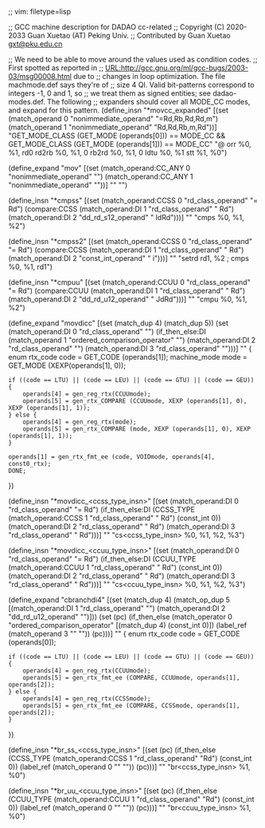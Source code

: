 ;; vim: filetype=lisp

;; GCC machine description for DADAO cc-related
;; Copyright (C) 2020-2033 Guan Xuetao (AT) Peking Univ.
;; Contributed by Guan Xuetao <gxt@pku.edu.cn>

;; We need to be able to move around the values used as condition codes.
;; First spotted as reported in
;; <URL:http://gcc.gnu.org/ml/gcc-bugs/2003-03/msg00008.html> due to
;; changes in loop optimization.  The file machmode.def says they're of
;; size 4 QI.  Valid bit-patterns correspond to integers -1, 0 and 1, so
;; we treat them as signed entities; see dadao-modes.def.  The following
;; expanders should cover all MODE_CC modes, and expand for this pattern.
(define_insn "*movcc_expanded"
  [(set (match_operand 0 "nonimmediate_operand" "=Rd,Rb,Rd,Rd,m")
	(match_operand 1 "nonimmediate_operand"  "Rd,Rd,Rb,m,Rd"))]
	"GET_MODE_CLASS (GET_MODE (operands[0])) == MODE_CC
		&& GET_MODE_CLASS (GET_MODE (operands[1])) == MODE_CC"
	"@
	orr	%0, %1, rd0
	rd2rb	%0, %1, 0
	rb2rd	%0, %1, 0
	ldtu	%0, %1
	stt	%1, %0")

(define_expand "mov<mode>"
  [(set (match_operand:CC_ANY 0 "nonimmediate_operand" "")
	(match_operand:CC_ANY 1 "nonimmediate_operand" ""))]
	""
	"")

(define_insn "*cmpss"
  [(set           (match_operand:CCSS 0 "rd_class_operand"  "=   Rd")
    (compare:CCSS (match_operand:DI   1 "rd_class_operand"  "    Rd")
                  (match_operand:DI   2 "dd_rd_s12_operand" "  IdRd")))]
	""
	"cmps	%0, %1, %2")

(define_insn "*cmpss2"
  [(set           (match_operand:CCSS 0 "rd_class_operand"  "= Rd")
    (compare:CCSS (match_operand:DI   1 "rd_class_operand"  "  Rd")
                  (match_operand:DI   2 "const_int_operand" "   i")))]
	""
	"setrd	rd1, %2	\;	cmps	%0, %1, rd1")

(define_insn "*cmpuu"
  [(set           (match_operand:CCUU 0 "rd_class_operand"  "=   Rd")
    (compare:CCUU (match_operand:DI   1 "rd_class_operand"  "    Rd")
                  (match_operand:DI   2 "dd_rd_u12_operand" "  JdRd")))]
	""
	"cmpu	%0, %1, %2")

(define_expand "movdicc"
  [(set (match_dup 4) (match_dup 5))
   (set              (match_operand:DI 0 "rd_class_operand" "")
    (if_then_else:DI (match_operand    1 "ordered_comparison_operator" "")
                     (match_operand:DI 2 "rd_class_operand" "")
                     (match_operand:DI 3 "rd_class_operand" "")))]
	""
{
	enum rtx_code code = GET_CODE (operands[1]);
	machine_mode mode = GET_MODE (XEXP(operands[1], 0));

	if ((code == LTU) || (code == LEU) || (code == GTU) || (code == GEU)) {
		operands[4] = gen_reg_rtx(CCUUmode);
		operands[5] = gen_rtx_COMPARE (CCUUmode, XEXP (operands[1], 0), XEXP (operands[1], 1));
	} else {
		operands[4] = gen_reg_rtx(mode);
		operands[5] = gen_rtx_COMPARE (mode, XEXP (operands[1], 0), XEXP (operands[1], 1));
	}

	operands[1] = gen_rtx_fmt_ee (code, VOIDmode, operands[4], const0_rtx);
	DONE;
})

(define_insn "*movdicc_<ccss_type_insn>"
  [(set (match_operand:DI            0 "rd_class_operand" "= Rd")
    (if_then_else:DI
      (CCSS_TYPE (match_operand:CCSS 1 "rd_class_operand" "  Rd") (const_int 0))
      (match_operand:DI              2 "rd_class_operand" "  Rd")
      (match_operand:DI              3 "rd_class_operand" "  Rd")))]
	""
	"cs<ccss_type_insn>	%0, %1, %2, %3")

(define_insn "*movdicc_<ccuu_type_insn>"
  [(set (match_operand:DI            0 "rd_class_operand" "= Rd")
    (if_then_else:DI
      (CCUU_TYPE (match_operand:CCUU 1 "rd_class_operand" "  Rd") (const_int 0))
      (match_operand:DI              2 "rd_class_operand" "  Rd")
      (match_operand:DI              3 "rd_class_operand" "  Rd")))]
	""
	"cs<ccuu_type_insn>	%0, %1, %2, %3")

(define_expand "cbranchdi4"
  [(set (match_dup 4)
        (match_op_dup 5 [(match_operand:DI 1 "rd_class_operand" "")
                         (match_operand:DI 2 "dd_rd_u12_operand" "")]))
   (set (pc)
     (if_then_else (match_operator 0 "ordered_comparison_operator" [(match_dup 4) (const_int 0)])
                   (label_ref (match_operand 3 "" ""))
                   (pc)))]
	""
{
	enum rtx_code code = GET_CODE (operands[0]);

	if ((code == LTU) || (code == LEU) || (code == GTU) || (code == GEU)) {
		operands[4] = gen_reg_rtx(CCUUmode);
		operands[5] = gen_rtx_fmt_ee (COMPARE, CCUUmode, operands[1], operands[2]);
	} else {
		operands[4] = gen_reg_rtx(CCSSmode);
		operands[5] = gen_rtx_fmt_ee (COMPARE, CCSSmode, operands[1], operands[2]);
	}
})

(define_insn "*br_ss_<ccss_type_insn>"
  [(set (pc)
    (if_then_else
      (CCSS_TYPE (match_operand:CCSS 1 "rd_class_operand" "Rd") (const_int 0))
      (label_ref (match_operand 0 "" ""))
      (pc)))]
	""
	"br<ccss_type_insn>	%1, %0")

(define_insn "*br_uu_<ccuu_type_insn>"
  [(set (pc)
    (if_then_else
      (CCUU_TYPE (match_operand:CCUU 1 "rd_class_operand" "Rd") (const_int 0))
      (label_ref (match_operand 0 "" ""))
      (pc)))]
	""
	"br<ccuu_type_insn>	%1, %0")
